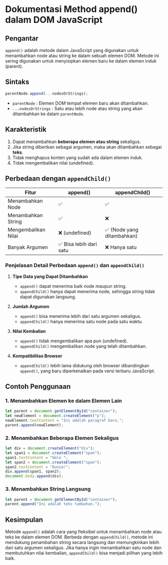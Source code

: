 # Dokumentasi Method append() dalam DOM JavaScript

## Pengantar
`append()` adalah metode dalam JavaScript yang digunakan untuk menambahkan node atau string ke dalam sebuah elemen DOM. Metode ini sering digunakan untuk menyisipkan elemen baru ke dalam elemen induk (parent).

## Sintaks
```javascript
parentNode.append(...nodesOrStrings);
```
- `parentNode` : Elemen DOM tempat elemen baru akan ditambahkan.
- `...nodesOrStrings` : Satu atau lebih node atau string yang akan ditambahkan ke dalam `parentNode`.

## Karakteristik
1. Dapat menambahkan **beberapa elemen atau string** sekaligus.
2. Jika string diberikan sebagai argumen, maka akan ditambahkan sebagai **teks**.
3. Tidak menghapus konten yang sudah ada dalam elemen induk.
4. Tidak mengembalikan nilai (undefined).

## Perbedaan dengan `appendChild()`
| Fitur | append() | appendChild() |
|-------|----------|---------------|
| Menambahkan Node | ✅ | ✅ |
| Menambahkan String | ✅ | ❌ |
| Mengembalikan Nilai | ❌ (undefined) | ✅ (Node yang ditambahkan) |
| Banyak Argumen | ✅ Bisa lebih dari satu | ❌ Hanya satu |

### Penjelasan Detail Perbedaan `append()` dan `appendChild()`
1. **Tipe Data yang Dapat Ditambahkan**
   - `append()` dapat menerima baik node maupun string.
   - `appendChild()` hanya dapat menerima node, sehingga string tidak dapat digunakan langsung.
   
2. **Jumlah Argumen**
   - `append()` bisa menerima lebih dari satu argumen sekaligus.
   - `appendChild()` hanya menerima satu node pada satu waktu.
   
3. **Nilai Kembalian**
   - `append()` tidak mengembalikan apa pun (undefined).
   - `appendChild()` mengembalikan node yang telah ditambahkan.
   
4. **Kompatibilitas Browser**
   - `appendChild()` lebih lama didukung oleh browser dibandingkan `append()`, yang baru diperkenalkan pada versi terbaru JavaScript.

## Contoh Penggunaan
### 1. Menambahkan Elemen ke dalam Elemen Lain
```javascript
let parent = document.getElementById("container");
let newElement = document.createElement("p");
newElement.textContent = "Ini adalah paragraf baru.";
parent.append(newElement);
```

### 2. Menambahkan Beberapa Elemen Sekaligus
```javascript
let div = document.createElement("div");
let span1 = document.createElement("span");
span1.textContent = "Halo ";
let span2 = document.createElement("span");
span2.textContent = "Dunia!";
div.append(span1, span2);
document.body.append(div);
```

### 3. Menambahkan String Langsung
```javascript
let parent = document.getElementById("container");
parent.append("Ini adalah teks tambahan.");
```

## Kesimpulan
Metode `append()` adalah cara yang fleksibel untuk menambahkan node atau teks ke dalam elemen DOM. Berbeda dengan `appendChild()`, metode ini mendukung penambahan string secara langsung dan memungkinkan lebih dari satu argumen sekaligus. Jika hanya ingin menambahkan satu node dan membutuhkan nilai kembalian, `appendChild()` bisa menjadi pilihan yang lebih baik.

